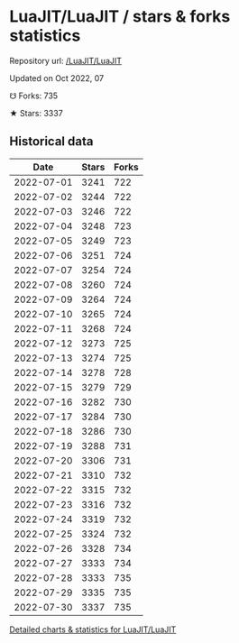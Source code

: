 # LuaJIT/LuaJIT / stars & forks statistics

Repository url: [/LuaJIT/LuaJIT](https://github.com/LuaJIT/LuaJIT)

Updated on Oct 2022, 07

☋ Forks: 735

★ Stars: 3337

## Historical data
| Date | Stars | Forks |
|------|-------|-------|
| 2022-07-01 | 3241 | 722 | 
| 2022-07-02 | 3244 | 722 | 
| 2022-07-03 | 3246 | 722 | 
| 2022-07-04 | 3248 | 723 | 
| 2022-07-05 | 3249 | 723 | 
| 2022-07-06 | 3251 | 724 | 
| 2022-07-07 | 3254 | 724 | 
| 2022-07-08 | 3260 | 724 | 
| 2022-07-09 | 3264 | 724 | 
| 2022-07-10 | 3265 | 724 | 
| 2022-07-11 | 3268 | 724 | 
| 2022-07-12 | 3273 | 725 | 
| 2022-07-13 | 3274 | 725 | 
| 2022-07-14 | 3278 | 728 | 
| 2022-07-15 | 3279 | 729 | 
| 2022-07-16 | 3282 | 730 | 
| 2022-07-17 | 3284 | 730 | 
| 2022-07-18 | 3286 | 730 | 
| 2022-07-19 | 3288 | 731 | 
| 2022-07-20 | 3306 | 731 | 
| 2022-07-21 | 3310 | 732 | 
| 2022-07-22 | 3315 | 732 | 
| 2022-07-23 | 3316 | 732 | 
| 2022-07-24 | 3319 | 732 | 
| 2022-07-25 | 3324 | 732 | 
| 2022-07-26 | 3328 | 734 | 
| 2022-07-27 | 3333 | 734 | 
| 2022-07-28 | 3333 | 735 | 
| 2022-07-29 | 3335 | 735 | 
| 2022-07-30 | 3337 | 735 | 


[Detailed charts & statistics for LuaJIT/LuaJIT](https://reviewgithub.com/rep/LuaJIT/LuaJIT)

